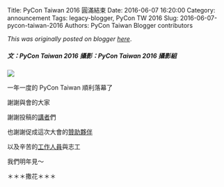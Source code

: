 Title: PyCon Taiwan 2016 圓滿結束
Date: 2016-06-07 16:20:00
Category: announcement
Tags: legacy-blogger, PyCon TW 2016
Slug: 2016-06-07-pycon-taiwan-2016
Authors: PyCon Taiwan Blogger contributors

*This was originally posted on blogger [here](https://pycontw.blogspot.com/2016/06/pycon-taiwan-2016.html)*.

<!--more-->

##### 文：PyCon Taiwan 2016  攝影：PyCon Taiwan 2016 攝影組

[![](https://2.bp.blogspot.com/-nLs2oI7ozPE/V1aGtEkHrCI/AAAAAAAAD3c/it_NlQKISiY7dFOXn4fJHByxNGhLuLi8wCLcB/s1600/27237439720_c602488276_k.jpg)](https://www.flickr.com/photos/pycon_tw_2016/27237439720/)

一年一度的 PyCon Taiwan 順利落幕了

謝謝與會的大家

謝謝投稿的[講者](https://tw.pycon.org/2016/events/talks/)們

也謝謝促成這次大會的[贊助夥伴](https://tw.pycon.org/2016/sponsors/)

以及辛苦的[工作人員](https://tw.pycon.org/2016/about/staff/)與志工

我們明年見～

＊＊＊撒花＊＊＊
